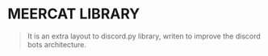 # MEERCAT LIBRARY
> It is an extra layout to discord.py library, writen to improve the discord bots architecture.